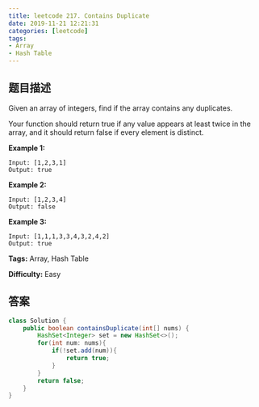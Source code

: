 ```yaml
---
title: leetcode 217. Contains Duplicate
date: 2019-11-21 12:21:31
categories: [leetcode]
tags:
- Array
- Hash Table
---
```

## 题目描述
Given an array of integers, find if the array contains any duplicates.

Your function should return true if any value appears at least twice in the
array, and it should return false if every element is distinct.

**Example 1:**
        
    Input: [1,2,3,1]
    Output: true

**Example 2:**
        
    Input: [1,2,3,4]
    Output: false

**Example 3:**
        
    Input: [1,1,1,3,3,4,3,2,4,2]
    Output: true


**Tags:** Array, Hash Table

**Difficulty:** Easy
## 答案
<!--more-->
```java
class Solution {
    public boolean containsDuplicate(int[] nums) {
        HashSet<Integer> set = new HashSet<>();
        for(int num: nums){
            if(!set.add(num)){
                return true;
            }
        }
        return false;
    }
}
```